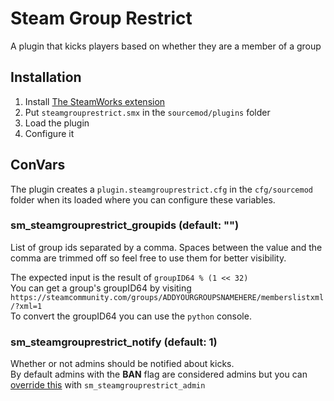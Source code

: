 # Steam Group Restrict
A plugin that kicks players based on whether they are a member of a group

## Installation
1. Install [The SteamWorks extension](https://forums.alliedmods.net/showthread.php?t=229556)
2. Put `steamgrouprestrict.smx` in the `sourcemod/plugins` folder
3. Load the plugin
4. Configure it 

## ConVars
The plugin creates a `plugin.steamgrouprestrict.cfg` in the `cfg/sourcemod` folder when its loaded where you can configure these variables.

### sm_steamgrouprestrict_groupids (default: "")
List of group ids separated by a comma.
Spaces between the value and the comma are trimmed off so feel free to use them for better visibility.

The expected input is the result of `groupID64 % (1 << 32)`  
You can get a group's groupID64 by visiting  
`https://steamcommunity.com/groups/ADDYOURGROUPSNAMEHERE/memberslistxml/?xml=1`  
To convert the groupID64 you can use the `python` console.

### sm_steamgrouprestrict_notify (default: 1)
Whether or not admins should be notified about kicks.  
 By default admins with the **BAN** flag are considered admins but you can [override this](https://wiki.alliedmods.net/Overriding_Command_Access_(SourceMod)) with `sm_steamgrouprestrict_admin`